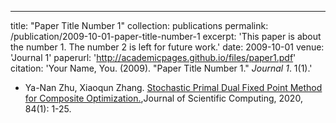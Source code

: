 ---
title: "Paper Title Number 1"
collection: publications
permalink: /publication/2009-10-01-paper-title-number-1
excerpt: 'This paper is about the number 1. The number 2 is left for future work.'
date: 2009-10-01
venue: 'Journal 1'
paperurl: 'http://academicpages.github.io/files/paper1.pdf'
citation: 'Your Name, You. (2009). &quot;Paper Title Number 1.&quot; <i>Journal 1</i>. 1(1).'
- Ya-Nan Zhu, Xiaoqun Zhang. [Stochastic Primal Dual Fixed Point Method for Composite Optimization.](https://link.springer.com/article/10.1007/s10915-020-01265-2),Journal of Scientific Computing, 2020, 84(1): 1-25. 
